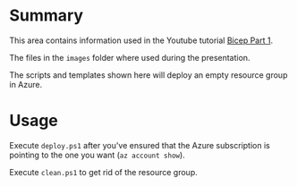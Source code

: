 # Summary

This area contains information used in the Youtube tutorial [Bicep Part 1](https://youtu.be/ISoELSyuY_M).

The files in the `images` folder where used during the presentation.

The scripts and templates shown here will deploy an empty resource group in Azure.

# Usage

Execute `deploy.ps1` after you've ensured that the Azure subscription is pointing to the one you want (`az account show`).

Execute `clean.ps1` to get rid of the resource group.

